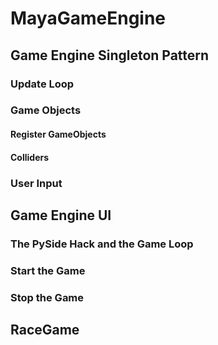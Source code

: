 # MayaGameEngine

## Game Engine Singleton Pattern

### Update Loop

### Game Objects

#### Register GameObjects

#### Colliders

### User Input


## Game Engine UI

### The PySide Hack and the Game Loop

### Start the Game

### Stop the Game


## RaceGame
